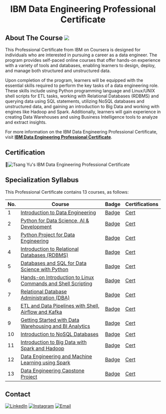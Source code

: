 <h1 align="center"> IBM Data Engineering Professional Certificate </h1>

## About The Course <img src="https://img.shields.io/badge/IBM%20Cloud-1261FE?style=for-the-badge&logo=IBM%20Cloud&logoColor=white"/>

This Professional Certificate from IBM on Coursera is designed for individuals who are interested in pursuing a career as a data engineer. The program provides self-paced online courses that offer hands-on experience with a variety of tools and databases, enabling learners to design, deploy, and manage both structured and unstructured data.

Upon completion of the program, learners will be equipped with the essential skills required to perform the key tasks of a data engineering role. These skills include using Python programming language and Linux/UNIX shell scripts for ETL tasks, working with Relational Databases (RDBMS) and querying data using SQL statements, utilizing NoSQL databases and unstructured data, and gaining an introduction to Big Data and working with engines like Hadoop and Spark. Additionally, learners will gain experience in creating Data Warehouses and using Business Intelligence tools to analyze and extract insights.

For more information on the IBM Data Engineering Professional Certificate, visit <a href=https://www.coursera.org/professional-certificates/ibm-data-engineer><strong>IBM Data Engineering Professional Certificate</strong></a>.


## Certification

📑![Tsang Yu's IBM Data Engineering Professional Certificate](./Certs/IBM_Data_Engineer_Certification.jpg)

## Specialization Syllabus

This Professional Certificate contains 13 courses, as follows:

| No.  | Course       | Badge       | Certifications    |
| ---- | ------------| ------------ | ----------------- |
| 1    | [Introduction to Data Engineering](./Course%201%20-%20Introduction%20to%20Data%20Engineering/)     | [Badge](https://www.credly.com/badges/48f67a8b-564b-4ad4-9184-55a93097a9f2/public_url)    | [Cert](https://coursera.org/share/92b1f516beb85ec5d5dbb2990cfc931b)  |
| 2    | [Python for Data Science, AI & Development](./Course%202%20-%20Python%20for%20Data%20Science%2C%20AI%20%26%20Development/)    | [Badge](https://www.credly.com/badges/6a140b6b-7d43-4ca1-91b2-bc7c9b70e5f4/public_url)    | [Cert](https://coursera.org/share/7e227b3902fcb50bb9e052fa78504003)   |
| 3    | [Python Project for Data Engineering](./Course%203%20-%20Python%20Project%20for%20Data%20Engineering/)     | [Badge](https://www.credly.com/badges/c6b93b92-8126-4b65-ad51-fa6814f8a766/public_url)    | [Cert](https://coursera.org/share/801f7b3f3b89bdee79feff2dacb38b4a)   |
| 4    | [Introduction to Relational Databases (RDBMS)](./Course%204%20-%20Introduction%20to%20Relational%20Databases%20(RDBMS)/)    | [Badge](https://www.credly.com/badges/0e7e76ed-9d83-4006-9168-d31c833f38f7/public_url)    | [Cert](https://coursera.org/share/7787f781094724e57f8ecb481f5e6cf8)   |
| 5    | [Databases and SQL for Data Science with Python](./Course%205%20-%20Databases%20and%20SQL%20for%20Data%20Science%20with%20Python/)     | [Badge](https://www.credly.com/badges/27a9b881-222a-44c8-800c-26b8546154c0/public_url)    | [Cert](https://coursera.org/share/9980f09e4fc8f96ce02addd27c702af6)   |
| 6    | [Hands-on Introduction to Linux Commands and Shell Scripting](./Course%206%20-%20Hands-on%20Introduction%20to%20Linux%20Commands%20and%20Shell%20Scripting/)     | [Badge](https://www.credly.com/badges/81a3b98f-4bd0-408b-b098-97b328146f8b/public_url)    | [Cert](https://coursera.org/share/bf8c285f5db1337a1d2b4314fadc6997)   |
| 7    | [Relational Database Administration (DBA)](./Course%207%20-%20Relational%20Database%20Administration%20(DBA)/)    | [Badge](https://www.credly.com/badges/622f67cd-2f71-414f-8059-35e4ef2a1512/public_url)    | [Cert](https://coursera.org/share/0930f4e8e48ac3b681aeced7ff3180f4)   |
| 8    | [ETL and Data Pipelines with Shell, Airflow and Kafka](./Course%208%20-%20ETL%20and%20Data%20Pipelines%20with%20Shell%2C%20Airflow%20and%20Kafka/)     | [Badge](https://www.credly.com/badges/85928a83-2365-4e82-8f1a-f8eb0cbeef49/public_url)    | [Cert](https://coursera.org/share/beceb4fbbb305dfdbff8afe1594c5d74)   |
| 9    | [Getting Started with Data Warehousing and BI Analytics](./Course%209%20-%20Getting%20Started%20with%20Data%20Warehousing%20and%20BI%20Analytics/)     | [Badge](https://www.credly.com/badges/7af64d1f-761a-4d01-ab56-d20aa38aa8cf/public_url)    | [Cert](https://coursera.org/share/2a6933af71851d9c5fb7fdca3fa1086f)   |
| 10    | [Introduction to NoSQL Databases](./Course%2010%20-%20Introduction%20to%20NoSQL%20Databases/)     | [Badge](https://www.credly.com/badges/14e4a5d2-fa19-4358-989f-b60796350ee0/public_url)    | [Cert](https://coursera.org/share/dba5b45ff9fed28bd8032f54dcf04da7)   |
| 11    | [Introduction to Big Data with Spark and Hadoop](./Course%2011%20-%20Introduction%20to%20Big%20Data%20with%20Spark%20and%20Hadoop/)     | [Badge](https://www.credly.com/badges/1df4897d-b259-4e22-8753-1f61ad66a0e3/public_url)    | [Cert](https://coursera.org/share/43b216b4d5a16191377f91e3603e71ff)   |
| 12    | [Data Engineering and Machine Learning using Spark](./Course%2012%20-%20Data%20Engineering%20and%20Machine%20Learning%20using%20Spark/)     | [Badge](https://www.credly.com/badges/1d8b3507-1071-4140-ac7b-ae1b58d024e6/public_url)    | [Cert](https://coursera.org/share/d0a3e2dcefc83373613655831d657188)   |
| 13    | [Data Engineering Capstone Project](./Course%2013%20-%20Data%20Engineering%20Capstone%20Project/)     | [Badge]()    | [Cert]()   |

## Contact

<a href="https://www.linkedin.com/in/tsangyu/"><img alt="LinkedIn" src="https://img.shields.io/badge/LinkedIn-TSANG%20Yu%20-blue?style=plastic&logo=linkedin"></a>
<a href="https://www.instagram.com/tsang_yu/"><img alt="Instagram" src="https://img.shields.io/badge/Instagram-tsang__yu-blue?style=plastic&logo=instagram"></a>
<a href="mailto:tsangyu@outlook.com"><img alt="Email" src="https://img.shields.io/badge/Email-tsangyu@outlook.com-blue?style=plastic&logo=gmail"></a>
